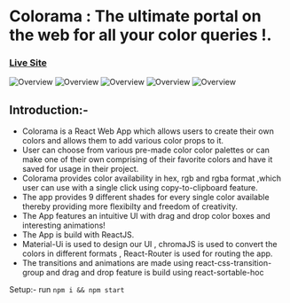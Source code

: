 # Colorama : The ultimate portal on the web for all your color queries !.
### [Live Site](https://colorama.netlify.app/)

![Overview](https://i.ibb.co/fvZcvZJ/colorama-intro.jpg)
![Overview](https://i.ibb.co/vHGPGNQ/colorama-palette-view.jpg)
![Overview](https://i.ibb.co/mT96TrM/colorama-single-color-view.jpg)
![Overview](https://i.ibb.co/5vNVWPT/colorama-create-palette.jpg)
![Overview](https://i.ibb.co/gSQFszb/colorama-emoji.jpg)

## Introduction:-

* Colorama is a React Web App which allows users to create their own colors and allows them to add various color props to it.
* User can choose from various pre-made color color palettes or can make one of their own comprising of their favorite colors and have it saved for usage in their project.
* Colorama provides color availability in hex, rgb and rgba format ,which user can use with a single click using copy-to-clipboard feature.
* The app provides 9 different shades for every single color available thereby providing more flexibilty and freedom of creativity.
* The App features an intuitive UI with drag and drop color boxes and interesting animations!
* The App is build with ReactJS.
* Material-Ui is used to design our UI , chromaJS is used to convert the colors in different formats , React-Router is used for routing the app.
* The transitions and animations are made using react-css-transition-group and drag and drop feature is build using react-sortable-hoc

Setup:-
run ``` npm i && npm start ```

